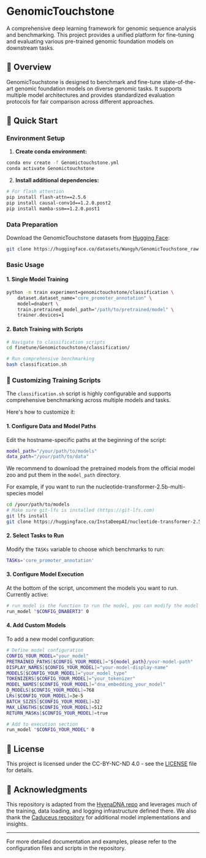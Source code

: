 # GenomicTouchstone

A comprehensive deep learning framework for genomic sequence analysis and benchmarking. This project provides a unified platform for fine-tuning and evaluating various pre-trained genomic foundation models on downstream tasks.

## 🧬 Overview

GenomicTouchstone is designed to benchmark and fine-tune state-of-the-art genomic foundation models on diverse genomic tasks. It supports multiple model architectures and provides standardized evaluation protocols for fair comparison across different approaches.

## 🚀 Quick Start

### Environment Setup

1. **Create conda environment:**
```bash
conda env create -f Genomictouchstone.yml
conda activate Genomictouchstone
```

2. **Install additional dependencies:**
```bash
# For flash attention
pip install flash-attn==2.5.6
pip install causal-conv1d==1.2.0.post2
pip install mamba-ssm==1.2.0.post1
```

### Data Preparation

Download the GenomicTouchstone datasets from [Hugging Face](https://huggingface.co/datasets/Wangyh/GenomicTouchstone_raw):

```bash
git clone https://huggingface.co/datasets/Wangyh/GenomicTouchstone_raw ./data/GenomicTouchstone_raw
```

### Basic Usage

#### 1. Single Model Training
```bash
python -m train experiment=genomictouchstone/classification \
    dataset.dataset_name="core_promoter_annotation" \
    model=dnabert \
    train.pretrained_model_path="/path/to/pretrained/model" \
    trainer.devices=1
```

#### 2. Batch Training with Scripts
```bash
# Navigate to classification scripts
cd finetune/Genomictouchstone/classification/

# Run comprehensive benchmarking
bash classification.sh
```

### 📝 Customizing Training Scripts

The `classification.sh` script is highly configurable and supports comprehensive benchmarking across multiple models and tasks. 

Here's how to customize it:

#### 1. **Configure Data and Model Paths**

Edit the hostname-specific paths at the beginning of the script:

```bash
model_path="/your/path/to/models"
data_path="/your/path/to/data"
```

We recommend to download the pretrained models from the official model zoo and put them in the `model_path` directory.

For example, if you want to run the nucleotide-transformer-2.5b-multi-species model

```bash
cd /your/path/to/models
# Make sure git-lfs is installed (https://git-lfs.com)
git lfs install
git clone https://huggingface.co/InstaDeepAI/nucleotide-transformer-2.5b-multi-species
```

#### 2. **Select Tasks to Run**

Modify the `TASKs` variable to choose which benchmarks to run:

```bash
TASKs='core_promoter_annotation'
```

#### 3. **Configure Model Execution**

At the bottom of the script, uncomment the models you want to run. Currently active:

```bash
# run_model is the function to run the model, you can modify the model name and the gpu id to run the model
run_model "$CONFIG_DNABERT3" 0
```

#### 4. **Add Custom Models**

To add a new model configuration:

```bash
# Define model configuration
CONFIG_YOUR_MODEL="your_model"
PRETRAINED_PATHS[$CONFIG_YOUR_MODEL]="${model_path}/your-model-path"
DISPLAY_NAMES[$CONFIG_YOUR_MODEL]="your-model-display-name"
MODELS[$CONFIG_YOUR_MODEL]="your_model_type"
TOKENIZERS[$CONFIG_YOUR_MODEL]="your_tokenizer"
MODEL_NAMES[$CONFIG_YOUR_MODEL]="dna_embedding_your_model"
D_MODELS[$CONFIG_YOUR_MODEL]=768
LRs[$CONFIG_YOUR_MODEL]=3e-5
BATCH_SIZES[$CONFIG_YOUR_MODEL]=32
MAX_LENGTHS[$CONFIG_YOUR_MODEL]=512
RETURN_MASKs[$CONFIG_YOUR_MODEL]=true

# Add to execution section
run_model "$CONFIG_YOUR_MODEL" 0
```



## 📄 License

This project is licensed under the CC-BY-NC-ND 4.0 - see the [LICENSE](LICENSE) file for details.

## 🙏 Acknowledgments

This repository is adapted from the [HyenaDNA repo](https://github.com/HazyResearch/hyena-dna) and leverages much of the training, data loading, and logging infrastructure defined there. We also thank the [Caduceus repository](https://github.com/kuleshov-group/caduceus) for additional model implementations and insights.


---

For more detailed documentation and examples, please refer to the configuration files and scripts in the repository.
